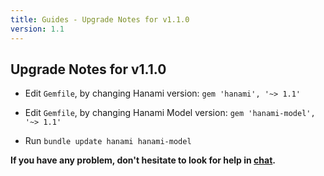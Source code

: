 ```yaml
---
title: Guides - Upgrade Notes for v1.1.0
version: 1.1
---
```


## Upgrade Notes for v1.1.0

  * Edit `Gemfile`, by changing Hanami version: `gem 'hanami', '~> 1.1'`

  * Edit `Gemfile`, by changing Hanami Model version: `gem 'hanami-model', '~> 1.1'`

  * Run `bundle update hanami hanami-model`

**If you have any problem, don't hesitate to look for help in [chat](http://chat.hanamirb.org).**
